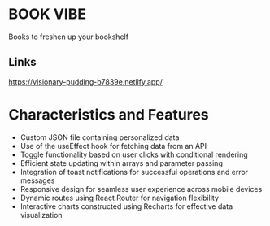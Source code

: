 # BOOK VIBE

Books to freshen up your bookshelf

## Links

https://visionary-pudding-b7839e.netlify.app/

# Characteristics and Features

- Custom JSON file containing personalized data
- Use of the useEffect hook for fetching data from an API
- Toggle functionality based on user clicks with conditional rendering
- Efficient state updating within arrays and parameter passing
- Integration of toast notifications for successful operations and error messages
- Responsive design for seamless user experience across mobile devices
- Dynamic routes using React Router for navigation flexibility
- Interactive charts constructed using Recharts for effective data visualization
